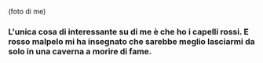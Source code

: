 (foto di me)

### L'unica cosa di interessante su di me è che ho i capelli rossi. E rosso malpelo mi ha insegnato che sarebbe meglio lasciarmi da solo in una caverna a morire di fame.